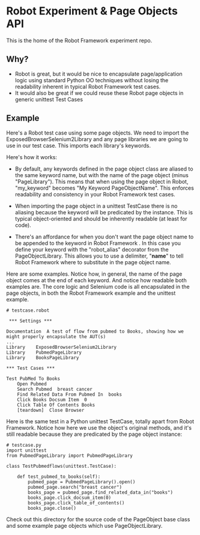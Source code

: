 Robot Experiment & Page Objects API
======================

This is the home of the Robot Framework experiment repo.

Why?
----

- Robot is great, but it would be nice to encapsulate page/application logic using standard Python OO techniques
without losing the readability inherent in typical Robot Framework test cases.
- It would also be great if we could reuse these Robot page objects in generic unittest Test Cases

Example
----

Here's a Robot test case using some page objects. We need to import the ExposedBrowserSelenium2Library and any page
libraries we are going to use in our test case. This imports each library's keywords.

Here's how it works:

- By default, any keywords defined in the page object class are aliased to the same keyword name,
but with the name of the page object (minus "PageLibrary"). This means that when using the page object in Robot,
"my_keyword" becomes "My Keyword PageObjectName". This enforces readability and consistency in your Robot Framework
test cases.

- When importing the page object in a unittest TestCase there is no aliasing because the keyword will be predicated
by the instance. This is typical object-oriented and should be inherently readable (at least for code).

- There's an affordance for when you don't want the page object name to be appended to the keyword in Robot Framework
. In this case you define your keyword with the "robot_alias" decorator from the PageObjectLibrary. This allows you
to use a delimiter, "__name__" to tell Robot Framework where to substitute in the page object name.

Here are some examples. Notice how, in general, the name of the page object comes at the end of each keyword. And
notice how readable both examples are. The core logic and Selenium code is all encapsulated in the page objects,
in both the Robot Framework example and the unittest example.

    # testcase.robot

     *** Settings ***

    Documentation  A test of flow from pubmed to Books, showing how we might properly encapsulate the AUT(s)
    ...
    Library    ExposedBrowserSelenium2Library
    Library    PubmedPageLibrary
    Library    BooksPageLibrary

    *** Test Cases ***

    Test PubMed To Books
        Open Pubmed
        Search Pubmed  breast cancer
        Find Related Data From Pubmed In  books
        Click Books Docsum Item  0
        Click Table Of Contents Books
        [teardown]  Close Browser

Here is the same test in a Python unittest TestCase, totally apart from Robot Framework. Notice how here we use the
object's original methods, and it's still readable because they are predicated by the page object instance:

    # testcase.py
    import unittest
    from PubmedPageLibrary import PubmedPageLibrary

    class TestPubmedflows(unittest.TestCase):

        def test_pubmed_to_books(self):
            pubmed_page = PubmedPageLibrary().open()
            pubmed_page.search("breast cancer")
            books_page = pubmed_page.find_related_data_in("books")
            books_page.click_docsum_item(0)
            books_page.click_table_of_contents()
            books_page.close()


Check out this directory for the source code of the PageObject base class and some example page objects which use
PageObjectLibrary.

